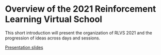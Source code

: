 # Overview of the 2021 Reinforcement Learning Virtual School

This short introduction will present the organization of RLVS 2021 and the progression of ideas across days and sessions.

[Presentation slides](#)

